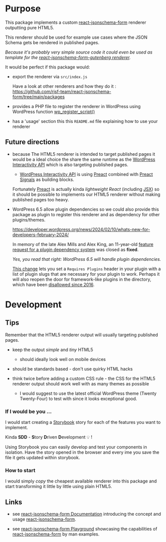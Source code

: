 # Purpose

This package implements a custom [react-jsonschema-form](https://github.com/rjsf-team/react-jsonschema-form) renderer outputting pure HTML5.

This renderer should be used for example use cases where the JSON Schema gets be rendered in published pages. 

_Because it's probably very simple source code it could even be used as template for the [react-jsonschema-form-gutenberg renderer](../react-jsonschema-form-gutenberg/)._

It would be perfect if this package would: 

- export the renderer via `src/index.js`

  Have a look at other renderers and how they do it : https://github.com/rjsf-team/react-jsonschema-form/tree/main/packages

- provides a PHP file to register the renderer in WordPress using WordPress function [wp_register_script()](https://developer.wordpress.org/reference/functions/wp_register_script/)

- has a 'usage' section this this `README.md` file explaining how to use your renderer

## Future directions

- because The HTML5 renderer is intended to target published pages it would be a ideal choice the share the same runtime as the [WordPress Interactivity API](https://make.wordpress.org/core/2023/03/30/proposal-the-interactivity-api-a-better-developer-experience-in-building-interactive-blocks/) which is also targeting published pages.

  - [WordPress Interactivity API](https://make.wordpress.org/core/2023/03/30/proposal-the-interactivity-api-a-better-developer-experience-in-building-interactive-blocks/) is using [Preact](https://preactjs.com/) combined with [Preact Signals](https://github.com/preactjs/signals) as building blocks.

  Fortunately [Preact](https://preactjs.com/) is actually kinda _lightweight React_ (including [JSX](https://en.wikipedia.org/wiki/JSX_(JavaScript))) so it should be possible to implements our HTML5 renderer without making published pages too heavy.

- WordPress 6.5 allow plugin dependencies so we could also provide this package as plugin to register this renderer and as dependency for other plugins/themes. 

  https://developer.wordpress.org/news/2024/02/10/whats-new-for-developers-february-2024/

  In memory of the late Alex Mills and Alex King, an 11-year-old [feature request for a plugin dependency system](https://core.trac.wordpress.org/ticket/22316) was closed as **fixed**. 

  _Yes, you read that right: WordPress 6.5 will handle plugin dependencies._

  [This change](https://core.trac.wordpress.org/changeset/57545) lets you set a `Requires Plugins` header in your plugin with a list of plugin slugs that are necessary for your plugin to work. Perhaps it will also reopen the door for framework-like plugins in the directory, which have been [disallowed since 2016](https://make.wordpress.org/plugins/2016/03/01/please-do-not-submit-frameworks/).

# Development

## Tips

Remember that the HTML5 renderer output will usually targeting published pages.   

- keep the output _simple_ and _tiny_ HTML5

  - should ideally look well on mobile devices 

- should be standards based - don't use quirky HTML hacks

- think twice before adding a custom CSS rule - the CSS for the HTML5 renderer output should work well with as many themes as possible

  - I would suggest to use the latest official WordPress theme (Twenty Twenty-Four) to test with since it looks exceptional good.

### If I would be you ...

I would start creating a [Storybook](https://storybook.js.org/) story for each of the features you want to implement.

Kinda **SDD** - **S**tory **D**riven **D**evelopment 💡 !

Using Storybook you can easily develop and test your components in isolation. Have the story opened in the browser and every ime you save the file it gets updated within storybook.

### How to start

I would simply *copy* the cheapest available renderer into this package and start transforming it little by little using plain HTML5.

## Links

- see [react-jsonschema-form Documentation](https://rjsf-team.github.io/react-jsonschema-form/docs/) introducing the concept and usage  [react-jsonschema-form](https://github.com/rjsf-team/react-jsonschema-form).

- see [react-jsonschema-form Playground](https://rjsf-team.github.io/react-jsonschema-form/) showcasing the capabilities of [react-jsonschema-form](https://github.com/rjsf-team/react-jsonschema-form) by man examples.